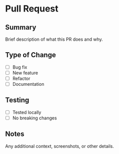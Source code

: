 # Pull Request

## Summary
Brief description of what this PR does and why.

## Type of Change
- [ ] Bug fix
- [ ] New feature
- [ ] Refactor
- [ ] Documentation

## Testing
- [ ] Tested locally
- [ ] No breaking changes

## Notes
Any additional context, screenshots, or other details.